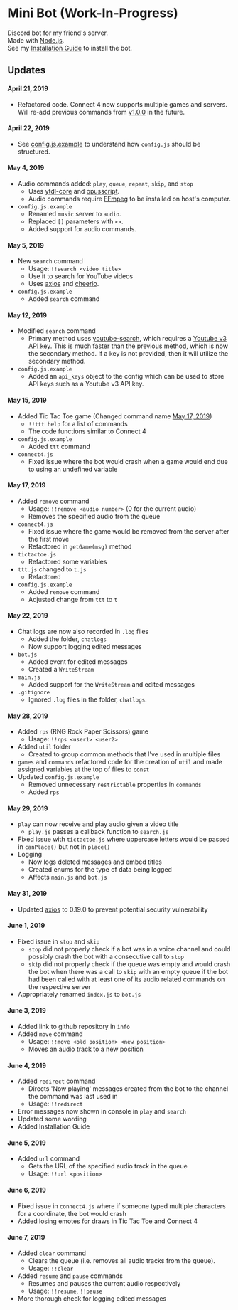 # Mini Bot (Work-In-Progress)  
Discord bot for my friend's server.  
Made with [Node.js](https://nodejs.org/en/).  
See my [Installation Guide](https://github.com/MiniDomo/Mini-Bot/blob/master/Installation.md) to install the bot.
## Updates
#### April 21, 2019
- Refactored code. Connect 4 now supports multiple games and servers. Will re-add previous commands from [v1.0.0](https://github.com/MiniDomo/Mini-Bot/tree/1.0.0) in the future.  

#### April 22, 2019
- See [config.js.example](https://github.com/MiniDomo/Mini-Bot/blob/master/config.js.example) to understand how `config.js` should be structured.  

#### May 4, 2019
- Audio commands added: `play`, `queue`, `repeat`, `skip`, and `stop`
  - Uses [ytdl-core](https://www.npmjs.com/package/ytdl-core) and [opusscript](https://www.npmjs.com/package/opusscript).
  - Audio commands require [FFmpeg](https://ffmpeg.org/) to be installed on host's computer.
- `config.js.example`
  - Renamed `music` server to `audio`.
  - Replaced `[]` parameters with `<>`.
  - Added support for audio commands.

#### May 5, 2019
- New `search` command
  - Usage: `!!search <video title>`
  - Use it to search for YouTube videos
  - Uses [axios](https://www.npmjs.com/package/axios) and [cheerio](https://www.npmjs.com/package/cheerio).
- `config.js.example`
  - Added `search` command

#### May 12, 2019
- Modified `search` command
  - Primary method uses [youtube-search](https://www.npmjs.com/package/youtube-search), which requires a [Youtube v3 API key](https://console.developers.google.com/apis/credentials). This is much faster than the previous method, which is now the secondary method. If a key is not provided, then it will utilize the secondary method.
- `config.js.example`
  - Added an `api_keys` object to the config which can be used to store API keys such as a Youtube v3 API key.

#### May 15, 2019
- Added Tic Tac Toe game (Changed command name [May 17, 2019](https://github.com/MiniDomo/Mini-Bot#may-17-2019))
  - `!!ttt help` for a list of commands
  - The code functions similar to Connect 4
- `config.js.example`
  - Added `ttt` command
- `connect4.js`
  - Fixed issue where the bot would crash when a game would end due to using an undefined variable

#### May 17, 2019
- Added `remove` command
  - Usage: `!!remove <audio number>` (0 for the current audio)
  - Removes the specified audio from the queue
- `connect4.js`
  - Fixed issue where the game would be removed from the server after the first move
  - Refactored in `getGame(msg)` method
- `tictactoe.js`
  - Refactored some variables
- `ttt.js` changed to `t.js`
  - Refactored 
- `config.js.example`
  - Added `remove` command
  - Adjusted change from `ttt` to `t`

#### May 22, 2019
- Chat logs are now also recorded in `.log` files
  - Added the folder, `chatlogs`
  - Now support logging edited messages
- `bot.js`
  - Added event for edited messages
  - Created a `WriteStream`
- `main.js`
  - Added support for the `WriteStream` and edited messages
- `.gitignore`
  - Ignored `.log` files in the folder, `chatlogs`.

#### May 28, 2019
- Added `rps` (RNG Rock Paper Scissors) game
  - Usage: `!!rps <user1> <user2>`
- Added `util` folder
  - Created to group common methods that I've used in multiple files
- `games` and `commands` refactored code for the creation of `util` and made assigned variables at the top of files to `const`
- Updated `config.js.example`
  - Removed unnecessary `restrictable` properties in `commands`
  - Added `rps`

#### May 29, 2019
- `play` can now receive and play audio given a video title
  - `play.js` passes a callback function to `search.js`
- Fixed issue with `tictactoe.js` where uppercase letters would be passed in `canPlace()` but not in `place()`
- Logging
  - Now logs deleted messages and embed titles
  - Created enums for the type of data being logged
  - Affects `main.js` and `bot.js`

#### May 31, 2019
- Updated [axios](https://www.npmjs.com/package/axios) to 0.19.0 to prevent potential security vulnerability

#### June 1, 2019
- Fixed issue in `stop` and `skip`
  - `stop` did not properly check if a bot was in a voice channel and could possibly crash the bot with a consecutive call to `stop`
  - `skip` did not properly check if the queue was empty and would crash the bot when there was a call to `skip` with an empty queue if the bot had been called with at least one of its audio related commands on the respective server
- Appropriately renamed `index.js` to `bot.js`

#### June 3, 2019
- Added link to github repository in `info`
- Added `move` command
  - Usage: `!!move <old position> <new position>`
  - Moves an audio track to a new position

#### June 4, 2019
- Added `redirect` command
  - Directs 'Now playing' messages created from the bot to the channel the command was last used in
  - Usage: `!!redirect`
- Error messages now shown in console in `play` and `search`
- Updated some wording
- Added Installation Guide

#### June 5, 2019
- Added `url` command
  - Gets the URL of the specified audio track in the queue
  - Usage: `!!url <position>`

#### June 6, 2019
- Fixed issue in `connect4.js` where if someone typed multiple characters for a coordinate, the bot would crash
- Added losing emotes for draws in Tic Tac Toe and Connect 4

#### June 7, 2019
- Added `clear` command
  - Clears the queue (i.e. removes all audio tracks from the queue).
  - Usage: `!!clear`
- Added `resume` and `pause` commands
  - Resumes and pauses the current audio respectively
  - Usage: `!!resume`, `!!pause`
- More thorough check for logging edited messages